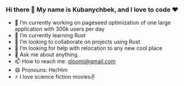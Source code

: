 ### Hi there 👋 My name is Kubanychbek, and I love to code ❤️ 

- 🔭 I’m currently working on pageseed optimization of one large application with 300k users per day
- 🌱 I’m currently learning Rust
- 👯 I’m looking to collaborate on projects using Rust
- 🤔 I’m looking for help with relocation to any new cool place
- 💬 Ask me about anything
- 📫 How to reach me: gloomi@gmail.com
- 😄 Pronouns: He/Him
- ⚡ I love science fiction movies✌️
